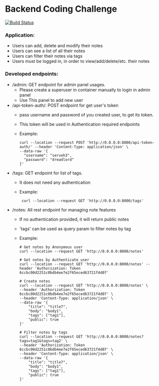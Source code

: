 # Backend Coding Challenge

[![Build Status](https://github.com/Thermondo/backend-code-challenge/actions/workflows/main.yml/badge.svg?event=push)](https://github.com/Thermondo/backend-code-challenge/actions)


### Application:

* Users can add, delete and modify their notes
* Users can see a list of all their notes
* Users can filter their notes via tags
* Users must be logged in, in order to view/add/delete/etc. their notes

### Developed endpoints:

* /admin: GET endpoint for admin panel usages. 
  * Please create a superuser in container manually to login in admin panel
  * Use This panel to add new user
* /api-token-auth/: POST endpoint for get user's token
  * pass username and password of you created user, to get its token. 
  * This token will be used in Authentication required endpoints
  * Example:

        curl --location --request POST 'http://0.0.0.0:8000/api-token-auth/' --header 'Content-Type: application/json' \
        --data-raw '{
          "username": "serveh3",
          "password": "dreadlord"
        }'
* /tags: GET endpoint for list of tags.
  * It does not need any authentication
  * Example:

         curl --location --request GET 'http://0.0.0.0:8000/tags'


* /notes: All rest endpoint for managing note features
  * If no authentication provided, it will return public notes
  * 'tags' can be used as query param to filter notes by tag
  * Example:

        # Get notes by Anonymous user
        curl --location --request GET 'http://0.0.0.0:8000/notes'

        # Get notes by Authenticate user
        curl --location --request GET 'http://0.0.0.0:8000/notes' --header 'Authorization: Token 6ccbc00d2251c0bdb4ee7e2f65eced63721f4d07'

        # Create notes
        curl --location --request GET 'http://0.0.0.0:8000/notes' \
        --header 'Authorization: Token 6ccbc00d2251c0bdb4ee7e2f65eced63721f4d07' \
        --header 'Content-Type: application/json' \
        --data-raw '{
            "title": "title7",
            "body": "body1",
            "tags": ["tag1"],
            "public": true
        }'

        # Filter notes by tags
        curl --location --request GET 'http://0.0.0.0:8000/notes?tags=tag1&tags=tag2' \
        --header 'Authorization: Token 6ccbc00d2251c0bdb4ee7e2f65eced63721f4d07' \
        --header 'Content-Type: application/json' \
        --data-raw '{
            "title": "title7",
            "body": "body1",
            "tags": ["tag1"],
            "public": true
        }'
